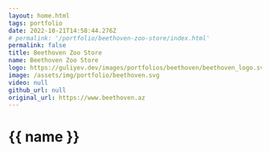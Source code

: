 ```yaml
---
layout: home.html
tags: portfolio
date: 2022-10-21T14:58:44.276Z
# permalink: '/portfolio/beethoven-zoo-store/index.html'
permalink: false
title: Beethoven Zoo Store
name: Beethoven Zoo Store
logo: https://guliyev.dev/images/portfolios/beethoven/beethoven_logo.svg
image: /assets/img/portfolio/beethoven.svg
video: null
github_url: null
original_url: https://www.beethoven.az
---
```


# {{ name }}